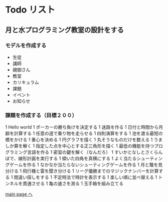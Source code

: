 # Todo リスト

## 月と水プログラミング教室の設計をする

### モデルを作成する
* 生徒
* 講師
* 親御さん
* 教室
* カリキュラム
* 課題
* イベント
* お知らせ

### 課題を作成する（目標２００）
1 Hello world
1 ポーカーの勝ち負けを決定する
1 迷路を作る
1 日付と時間から月齢を計算する
1 任意の道で乗り物を走らせる
1 四則演算をする
1 池を渡る最短の橋をかける
1 重心を決める
1 円グラフを描く
1 丸そうなものだけを数える
1 うましか算を解く
1 指定した点を中心とする正三角形を描く
1 最低の機能を持つプログラミング言語を作る
1 密室の鍵を解く（なんだろ）
1 すいかとなしとさくらんぼで、線形計画を実行する
1 傾いた四角を真横にする
1 よく当たるシューティングゲームを作る
1 なかなか当たらないシューティングゲームを作る
1 月と鼈を見分ける
1 飛行機と雷を聞き分ける
1 リーグ優勝までのマジックナンバーを計算する
1 間違い探しをする
1 不定時法で時計を表示する
1 楽しい順に並べ替える
1 トンネルを貫通させる
1 亀の速さを測る
1 玉手箱を組み立てる

[main page へ](index.md)
